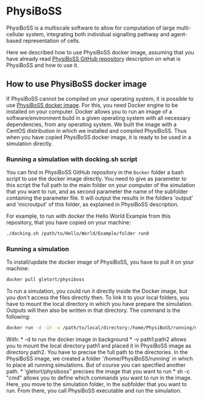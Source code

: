 # PhysiBoSS

PhysiBoSS is a multiscale software to allow for computation of large multi-cellular system, integrating both individual signalling pathway and agent-based representation of cells.

Here we described how to use PhysiBoSS docker image, assuming that you have already read [PhysiBoSS GitHub repository](http://github.com/gletort/PhysiBoSS) description on what is PhysiBoSS and how to use it.

## How to use PhysiBoSS docker image

If PhysiBoSS cannot be compiled on your operating system, it is possible to use [PhysiBoSS docker image](http://hub.docker.com/r/gletort/physiboss).
For this, you need Docker engine to be installed on your computer.
Docker allows you to run an image of a software/environment build in a given operating system with all necessary dependencies, from any operating system.
We built the image with a CentOS distribution in which we installed and compiled PhysiBoSS.
Thus when you have copied PhysiBoSS docker image, it is ready to be used in a simulation directly.

### Running a simulation with docking.sh script
You can find in PhysiBoSS GitHub repository in the `Docker` folder a bash script to use the docker image directly.
You need to give as parameter to this script the full path to the main folder on your computer of the simulation that you want to run, and as second parameter the name of the subfolder containing the parameter file.
It will output the results in the folders 'output' and 'microutput' of this folder, as explained in PhysiBoSS description.

For example, to run with docker the Hello World Example from this repository, that you have copied on your machine:
~~~bash
./docking.sh /path/to/Hello/World/Example/folder run0
~~~


### Running a simulation
To install/update the docker image of PhysiBoSS, you have to pull it on your machine:
~~~bash 
docker pull gletort/physiboss
~~~

To run a simulation, you could run it directly inside the Docker image, but you don't access the files directly then.
To link it to your local folders, you have to mount the local directory in which you have prepare the simulation. Outputs will then also be written in that directory.
The command is the following:
~~~bash
docker run -d -it -v /path/to/local/directory:/home/PhysiBoSS/running/name_of_simulation gletort/physiboss sh -c "cd /home/PhysiBoSS/running/name_of_simulation/subfolder_of_simulation_to_run; /home/PhysiBoSS/bin/PhysiBoSS > docking.txt"
~~~

With:
	* -d to run the docker image in background
	* -v path1:path2 allows you to mount the local directory path1 and placed it in PhysiBoSS image as directory path2. 
	You have to precise the full path to the directories. 
	In the PhysiBoSS image, we created a folder '/home/PhysiBoSS/running' in which to place all running simulations. But of course you can specified another path.
	* 'gletort/physiboss" precises the image that you want to run
	* sh -c "cmd" allows you to define which commands you want to run in the image. 
	Here, you move to the simulation folder, in the subfolder that you want to run. From there, you call PhysiBoSS executable and run the simulation.  
